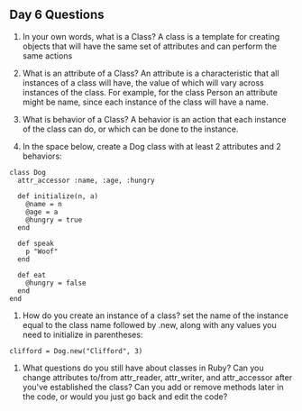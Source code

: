 ## Day 6 Questions

1. In your own words, what is a Class?
A class is a template for creating objects that will have the same set of attributes and can perform the same actions

1. What is an attribute of a Class?
An attribute is a characteristic that all instances of a class will have, the value of which will vary across instances of the class. For example, for the class Person an attribute might be name, since each instance of the class will have a name.

1. What is behavior of a Class?
A behavior is an action that each instance of the class can do, or which can be done to the instance.

1. In the space below, create a Dog class with at least 2 attributes and 2 behaviors:
```
class Dog
  attr_accessor :name, :age, :hungry

  def initialize(n, a)
    @name = n
    @age = a
    @hungry = true
  end

  def speak
    p "Woof"
  end

  def eat
    @hungry = false
  end
end
```
1. How do you create an instance of a class?
set the name of the instance equal to the class name followed by .new, along with any values you need to initialize in parentheses:
```
clifford = Dog.new("Clifford", 3)
```

1. What questions do you still have about classes in Ruby?
Can you change attributes to/from attr_reader, attr_writer, and attr_accessor after you've established the class? Can you add or remove methods later in the code, or would you just go back and edit the code?
